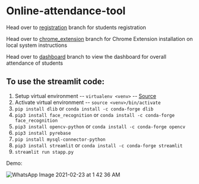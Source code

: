 # Online-attendance-tool

<updated> Head over to [registration](https://github.com/LoopGlitch26/Online-attendance-tool/tree/registration) branch for students registration 

<updated> Head over to [chrome_extension](https://github.com/LoopGlitch26/Online-attendance-tool/tree/chrome_extension) branch for Chrome Extension installation on local system instructions
 
<updated> Head over to [dashboard](https://github.com/LoopGlitch26/Online-attendance-tool/tree/dashboard) branch to view the dashboard for overall attendance of students
  
  ## To use the streamlit code:
  
  1) Setup virtual environment -- `virtualenv <venv>` -- [Source](https://packaging.python.org/guides/installing-using-pip-and-virtual-environments/)
  2) Activate virtual environment -- `source <venv>/bin/activate`
  3) `pip install dlib` or `conda install -c conda-forge dlib`
  5) `pip3 install face_recognition` or `conda install -c conda-forge face_recognition`
5) `pip3 install opencv-python` or `conda install -c conda-forge opencv`
6) `pip3 install pyrebase`
7) `pip install mysql-connector-python`
8) `pip3 install streamlit` or `conda install -c conda-forge streamlit`
9) `streamlit run stapp.py`

Demo:

![WhatsApp Image 2021-02-23 at 1 42 36 AM](https://user-images.githubusercontent.com/53336715/108764388-6256ab00-7507-11eb-9d2b-e6f2825d19a6.jpeg)

